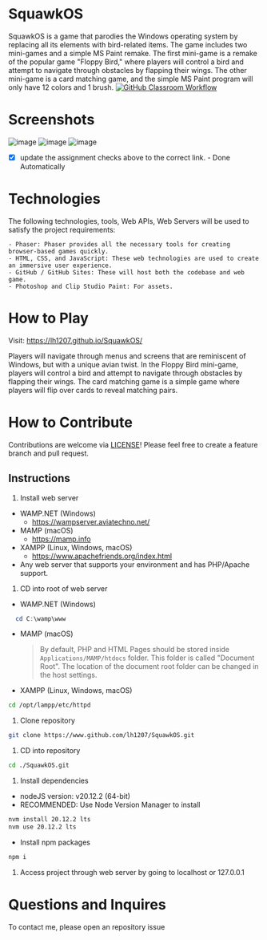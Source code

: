 # SquawkOS
SquawkOS is a game that parodies the Windows operating system by replacing all its elements with bird-related items. The game includes two mini-games and a simple MS Paint remake. The first mini-game is a remake of the popular game "Floppy Bird," where players will control a bird and attempt to navigate through obstacles by flapping their wings. The other mini-game is a card matching game, and the simple MS Paint program will only have 12 colors and 1 brush.
[![GitHub Classroom Workflow](https://github.com/lh1207/SquawkOS/actions/workflows/classroom.yml/badge.svg)](https://github.com/lh1207/SquawkOS/actions/workflows/classroom.yml)
# Screenshots
![image](https://github.com/lh1207/SquawkOS/assets/100445409/9ab166c2-21ec-45ca-96cf-b99a599f1e50)
![image](https://github.com/lh1207/SquawkOS/assets/100445409/ac3ec310-abd0-4865-abce-1616609138db)
![image](https://github.com/lh1207/SquawkOS/assets/100445409/5fe3915a-df4f-492d-a243-4630ea9e4175)
- [x] update the assignment checks above to the correct link. - Done Automatically

# Technologies

The following technologies, tools, Web APIs, Web Servers will be used to satisfy the project requirements:

    - Phaser: Phaser provides all the necessary tools for creating browser-based games quickly.
    - HTML, CSS, and JavaScript: These web technologies are used to create an immersive user experience.
    - GitHub / GitHub Sites: These will host both the codebase and web game.
    - Photoshop and Clip Studio Paint: For assets.

# How to Play

Visit: https://lh1207.github.io/SquawkOS/

Players will navigate through menus and screens that are reminiscent of Windows, but with a unique avian twist. In the Floppy Bird mini-game, players will control a bird and attempt to navigate through obstacles by flapping their wings. The card matching game is a simple game where players will flip over cards to reveal matching pairs.

# How to Contribute

Contributions are welcome via [LICENSE](https://github.com/lh1207/SquawkOS/blob/main/LICENSE)! Please feel free to create a feature branch and pull request.

## Instructions

1. Install web server
- WAMP.NET (Windows)
    - https://wampserver.aviatechno.net/
- MAMP (macOS)
  - https://mamp.info
- XAMPP (Linux, Windows, macOS)
  - https://www.apachefriends.org/index.html
- Any web server that supports your environment and has PHP/Apache support.

1. CD into root of web server
- WAMP.NET (Windows)
```powershell
  cd C:\wamp\www
``` 
- MAMP (macOS)
  >By default, PHP and HTML Pages should be stored inside ```Applications/MAMP/htdocs``` folder. This folder is called "Document Root". The location of the document root folder can be changed in the host settings.
- XAMPP (Linux, Windows, macOS)
```bash
cd /opt/lampp/etc/httpd
```

1. Clone repository
```bash
git clone https://www.github.com/lh1207/SquawkOS.git
```

1. CD into repository
```bash
cd ./SquawkOS.git
```

1. Install dependencies
- nodeJS version: v20.12.2 (64-bit)
- RECOMMENDED: Use Node Version Manager to install 
```bash
nvm install 20.12.2 lts
nvm use 20.12.2 lts
```
- Install npm packages
```bash
npm i
```

1. Access project through web server by going to localhost or 127.0.0.1

# Questions and Inquires
To contact me, please open an repository issue